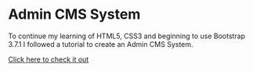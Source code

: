 # Admin CMS System

To continue my learning of HTML5, CSS3 and beginning to use Bootstrap 3.7.1
I followed a tutorial to create an Admin CMS System.

[Click here to check it out](https://jolly-cray-adf95e.netlify.com)
